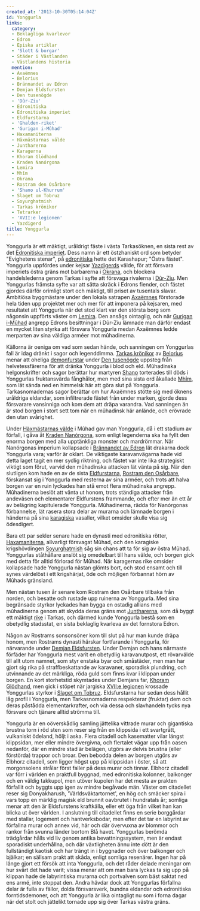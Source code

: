 ```yaml
---
created_at: '2013-10-30T05:14:04Z'
id: Yonggurla
links:
  category:
  - Beklagliga kvarlevor
  - Edron
  - Episka artiklar
  - 'Slott & borgar'
  - Städer i Västlanden
  - Västlandens historia
  mention:
  - Axaëmnes
  - Belorius
  - Brännandet av Edron
  - Demjan Eldsfursten
  - Den tusenögde
  - 'Dûr-Ziu'
  - Edronitiska
  - Edronitiska imperiet
  - Eldfurstarna
  - 'Ghalden-riket'
  - 'Gurigan i-Mûhad'
  - Haxamaniterna
  - Häxmästarnas välde
  - Juntharerna
  - Karagerna
  - Khoram Glödhand
  - Kraden Nanórgona
  - Lemira
  - Mhîm
  - Okrana
  - Rostram den Osårbare
  - 'Shano ul-Khurrum'
  - Slaget om Tobruz
  - Soyurghatmish
  - Tarkas krönikor
  - Tetrarker
  - 'XVII:e legionen'
  - Yazdigerd
title: Yonggurla
---
```


Yonggurla är ett mäktigt, uråldrigt fäste i västa Tarkasöknen, en sista rest av det [Edronitiska
imperiet]. Dess namn är ett östzhaniskt ord som betyder "Evighetens stenar", på [edronitiska] hette
det Karashapur; "Östra fästet". Yonggurla uppfördes under kejsar [Yazdigerds] välde, för att
försvara imperiets östra gräns mot barbarerna i [Okrana], och blockera handelslederna genom Tarkas i
syfte att försvaga rivalerna i [Dûr-Ziu]. Men Yonggurlas främsta syfte var att sätta skräck i Edrons
fiender, och fästet gjordes därför orimligt stort och mäktigt, till priset av tusentals slavar.
Ambitiösa byggmästare under den lokala satrapen [Axaëmnes] förstorade hela tiden upp projektet mer
och mer för att imponera på kejsaren, med resultatet att Yonggurla när det stod klart var den
största borg som någonsin uppförts väster om [Lemira]. Den ansågs ointaglig, och när [Gurigan
i-Mûhad] angrepp Edrons besittningar i Dûr-Ziu lämnade man därför endast en mycket liten styrka att
försvara Yonggurla medan Axaëmnes ledde merparten av sina väldiga arméer mot mûhadinerna.

Källorna är oeniga om vad som sedan hände, och sanningen om Yonggurlas fall är idag dränkt i sagor
och legenddimma. [Tarkas krönikor] av [Belorius] menar att oheliga [demonfurstar] under [Den
tusenögde] uppsteg från helvetessfärerna för att dränka Yonggurla i blod och eld. Mûhadinska
helgonskrifter och sagor berättar hur martyren [Shano] torterades till döds i Yonggurlas
fruktansvärda fånghålor, men med sina sista ord åkallade [Mhîm], som lät sända ned en himmelsk här
att göra slut på Yonggurla. Tarkasnomadernas sagor berättar om hur Axaëmnes stötte sig med öknens
uråldriga eldandar, som infiltrerade fästet från under marken, gjorde dess försvarare vansinniga och
kom dem att dräpa varandra. Vad sanningen än är stod borgen i stort sett tom när en mûhadinsk här
anlände, och erövrade den utan svårighet.

Under [Häxmästarnas välde] i Mûhad gav man Yonggurla, då i ett stadium av förfall, i gåva åt [Kraden
Nanórgona], som enligt legenderna ska ha fyllt den enorma borgen med alla upptänkliga monster och
mardrömmar. När Nanórgonas imperium kollapsade i [Brännandet av Edron] lät drakarna dock Yonggurla
vara; varför är oklart. De viktigaste karavanvägarna hade vid detta laget tagit en mer sydlig
riktning, och fästet var inte lika strategiskt viktigt som förut, varvid den mûhadinska attacken lät
vänta på sig. När den slutligen kom hade en av de sista [Eldfurstarna], [Rostram den Osårbare],
förskansat sig i Yonggurla med resterna av sina arméer, och trots att halva borgen var en ruin
lyckades han stå emot flera mûhadinska angrepp. Mûhadinerna beslöt att vänta ut honom, trots
ständiga attacker från andeväsen och elementarer Eldfurstens frammande, och efter mer än ett år av
belägring kapitulerade Yonggurla. Mûhadinerna, rädda för Nanórgonas förbannelse, lät rasera stora
delar av murarna och lämnade borgen i händerna på sina [karagiska] vasaller, vilket omsider skulle
visa sig ödesdigert.

Bara ett par sekler senare hade en dynasti med edronitiska rötter, [Haxamaniterna], allvarligt
försvagat Mûhad, och den karagiske krigshövdingen [Soyurghatmish] såg sin chans att ta för sig av
östra Mûhad. Yonggurlas ståthållare anslöt sig omedelbart till hans välde, och borgen gick med detta
för alltid förlorad för Mûhad. När karagernas rike omsider kollapsade hade Yonggurla nästan glömts
bort, och stod ensamt och till synes värdelöst i ett krigshärjat, öde och möjligen förbannat hörn av
Mûhads gränsland.

Men nästan tusen år senare kom Rostram den Osårbare tillbaka från norden, och besatte och rustade
upp ruinerna av Yonggurla. Med sina begränsade styrkor lyckades han bygga en ostadig allians med
mûhadinerna genom att skydda deras gräns mot [Juntharerna], som då byggt ett mäktigt [rike] i
Tarkas, och därmed kunde Yonggurla bestå som en obetydlig stadsstat, en sista beklaglig kvarleva av
det fornstora Edron.

Någon av Rostrams sonsonsöner kom till slut på hur man kunde dräpa honom, men Rostrams dynasti
härskar fortfarande i Yonggurla, för närvarande under [Demjan Eldsfursten]. Under Demjan och hans
närmaste förfäder har Yonggurla mest varit en obetydlig karavanutpost, ett rövarvälde till allt utom
namnet, som styr enstaka byar och småstäder, men man har gjort sig rika på straffbeskattande av
karavaner, sporadisk plundring, och utvinnande av det märkliga, röda guld som finns kvar i klippan
under borgen. En kort storhetstid skymtades under Demjans far, [Khoram Glödhand], men gick i stöpet
när jargiska [XVII:e legionen] krossade Yonggurlas styrkor i [Slaget om Tobruz]. Eldsfurstarna har
sedan dess hållit låg profil i Yonggurla, men Tarkasnomaderna respekterar (fruktar) dem och deras
påstådda elementarkrafter, och via dessa och slavhandeln tycks nya försvare och tjänare alltid
strömma till.

Yonggurla är en oöverskådlig samling jättelika vittrade murar och gigantiska brustna torn i röd sten
som reser sig från en klippsida i ett svartgrått, vulkaniskt ödeland, höljt i aska. Flera citadell
och kasematter vilar längst klippsidan, mer eller mindre övergivna, och flertalet vägar upp från
oasen nedanför, där en mindre stad är belägen, utgörs av delvis brustna (eller förstörda) trappor
och broar. Den bebodda delen av borgen utgörs av Elbhorz citadell, som ligger högst upp på
klippsidan i öster, så att morgonsolens strålar först faller på dess murar och tinnar. Elbhorz
citadell var förr i världen en praktfull byggnad, med edronitiska kolonner, balkonger och en väldig
takkupol, men utöver kupolen har det mesta av prakten förfallit och byggts upp igen av mindre
begåvade män. Väster om citadellet reser sig Donyakharush, 'Världsväktartornet', en hög och smäcker
spira i vars topp en märklig magisk eld brunnit oavbrutet i hundratals år; somliga menar att den är
Eldsfurstens kraftkälla, eller ett öga från vilket han kan blicka ut över världen. I anslutning till
citadellet finns en serie borggårdar med stallar, logement och hantverksbodar, men efter det tar en
labyrint av förfallna murar och annex vid, här och där övervuxna av blommor och rankor från svunna
länder bortom Blå havet. Yonggurlas berömda trädgårdar hålls vid liv genom antika bevattningssystem,
men är endast sporadiskt underhållna, och där växtligheten ännu inte dött är den fullständigt
kaotisk och har trängt in i byggnader och över balkonger och bjälkar; en sällsam prakt att skåda,
enligt somliga resenärer. Ingen har på länge gjort ett försök att inta Yonggurla, och det råder
delade meningar om hur svårt det hade varit; vissa menar att om man bara lyckas ta sig upp på
klippan hade de labyrintiska murarna och portvalven som bäst saktat ned ens armé, inte stoppat den.
Andra hävdar dock att Yonggurlas förfallna delar är fulla av fällor, dolda försvarsverk, bundna
eldandar och edronitiska forntidsdemoner, och att Yonggurla är lika ointagligt nu som i forna dagar
när det stolt och jättelikt tornade upp sig över Tarkas västra gräns.

  [Edronitiska imperiet]: Edronitiska_imperiet
  [edronitiska]: Edronitiska
  [Yazdigerds]: Yazdigerd
  [Okrana]: Okrana
  [Dûr-Ziu]: Dûr-Ziu
  [Axaëmnes]: Axaëmnes
  [Lemira]: Lemira
  [Gurigan i-Mûhad]: Gurigan_i-Mûhad
  [Tarkas krönikor]: Tarkas_krönikor
  [Belorius]: Belorius
  [demonfurstar]: Tetrarker
  [Den tusenögde]: Den_tusenögde
  [Shano]: Shano_ul-Khurrum
  [Mhîm]: Mhîm
  [Häxmästarnas välde]: Häxmästarnas_välde
  [Kraden Nanórgona]: Kraden_Nanórgona
  [Brännandet av Edron]: Brännandet_av_Edron
  [Eldfurstarna]: Eldfurstarna
  [Rostram den Osårbare]: Rostram_den_Osårbare
  [karagiska]: Karagerna
  [Haxamaniterna]: Haxamaniterna
  [Soyurghatmish]: Soyurghatmish
  [Juntharerna]: Juntharerna
  [rike]: Ghalden-riket
  [Demjan Eldsfursten]: Demjan_Eldsfursten
  [Khoram Glödhand]: Khoram_Glödhand
  [XVII:e legionen]: XVIIe_legionen
  [Slaget om Tobruz]: Slaget_om_Tobruz